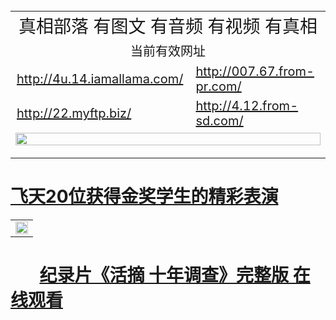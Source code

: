 
<table width="100%" style="back-ground:lightblue">
  <tr>
    <td colspan="2" align="center"><span style="font-size:28px">真相部落  有图文 有音频 有视频 有真相</span></td>
  </tr>
   <tr>
    <td colspan="2"  align="center"><span style="font-size:20px">当前有效网址</span></td>
  </tr>
  <tr style="font-size:20px;">
    <td><a href="http://4u.14.iamallama.com/">http://4u.14.iamallama.com/</a></td>
    <td><a href="http://007.67.from-pr.com/">http://007.67.from-pr.com/</a></td>
  </tr>
  <tr style="font-size:20px;">
    <td><a href="http://22.myftp.biz/">http://22.myftp.biz/</a></td>
    <td><a href="http://4.12.from-sd.com/">http://4.12.from-sd.com/</a></td>
  </tr> 
   <tr>
    <td colspan="2"  align="center"><a href="http://4.12.from-sd.com/zx/" target="_blank">
    <img src="http://4.12.from-sd.com/pic/2016/11/p7829911a215010452.jpg" width="100%"><br>

  </a></td>

</table>

#        [飞天20位获得金奖学生的精彩表演](http://4.12.from-sd.com/zx/)


<table width="100%" style="back-ground:lightblue">
   <tr>
    <td colspan="2"  align="center">
    <a href="http://4.747.12.from-sd.com/mp4/zx/2016/11/oh10yearsInv.mp4" target="_blank">
      <img src="http://4.12.from-sd.com/pic/2016/11/10yearsOHinv.jpg" width="100%"><br>
    </a>
    </td>
</table>

#        [纪录片《活摘 十年调查》完整版 在线观看](http://4.12.from-sd.com/mp4/zx/2016/11/oh10yearsInv.mp4)


